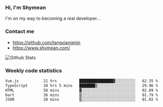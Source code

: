 ### Hi, I'm Shymean

I'm on my way to becoming a real developer...

### Contact me

- <https://github.com/tangxiangmin>
- <https://www.shymean.com/>

![Github Stats](https://github-readme-stats.vercel.app/api?username=tangxiangmin&show_icons=true&theme=dark)


###  Weekly code statistics

<!--START_SECTION:waka-->

```txt
Vue.js           21 hrs          ███████████████▓░░░░░░░░░   62.35 %
TypeScript       10 hrs 5 mins   ███████▒░░░░░░░░░░░░░░░░░   29.96 %
HTML             58 mins         ▓░░░░░░░░░░░░░░░░░░░░░░░░   02.89 %
Dart             36 mins         ▒░░░░░░░░░░░░░░░░░░░░░░░░   01.79 %
JSON             20 mins         ▒░░░░░░░░░░░░░░░░░░░░░░░░   01.02 %
```

<!--END_SECTION:waka-->